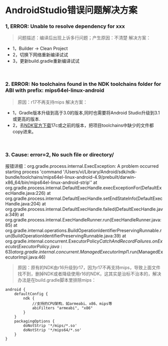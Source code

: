 # AndroidStudio错误问题解决方案

### 1, ERROR: Unable to resolve dependency for xxx
> 问题描述：编译后出现上诉多行问题；产生原因：不清楚
  解决方案：
  - 1，Builder -> Clean Project
  - 2，切换下网络重新编译试试
  - 3，更新build.gradle重新编译试试
<br>

### 2. ERROR: No toolchains found in the NDK toolchains folder for ABI with prefix: mips64el-linux-android
> 原因：r17不再支持mips
  解决方案： 
  - 1，Gradle版本升级到高于3.0的版本,同时也需要将Android Studio升级到3.1或更高的版本.
  - 2，去[NDK官方下载](https://developer.android.google.cn/ndk/downloads/older_releases.html)17c或之前的版本，把项目toolchains中缺少的文件都copy进来。
<br>

### 3. Cause: error=2, No such file or directory/
报错详细：org.gradle.process.internal.ExecException: A problem occurred starting process 'command '/Users/vi/Library/Android/sdk/ndk-bundle/toolchains/mips64el-linux-android-4.9/prebuilt/darwin-x86_64/bin/mips64el-linux-android-strip''
	at org.gradle.process.internal.DefaultExecHandle.execExceptionFor(DefaultExecHandle.java:226)
	at org.gradle.process.internal.DefaultExecHandle.setEndStateInfo(DefaultExecHandle.java:204)
	at org.gradle.process.internal.DefaultExecHandle.failed(DefaultExecHandle.java:349)
	at org.gradle.process.internal.ExecHandleRunner.run(ExecHandleRunner.java:85)
	at org.gradle.internal.operations.BuildOperationIdentifierPreservingRunnable.run(BuildOperationIdentifierPreservingRunnable.java:39)
	at org.gradle.internal.concurrent.ExecutorPolicy$CatchAndRecordFailures.onExecute(ExecutorPolicy.java:63)
	at org.gradle.internal.concurrent.ManagedExecutorImpl$1.run(ManagedExecutorImpl.java:46)
> 原因：原有的NDK由r16升级到r17，因为r17不再支持mips，导致上面文件找不到，删掉NDK或者降级使用r16的NDK，这其实是治标不治本的，解决办法是在build.gradle脚本里排除mips：
```
android {
    defaultConfig {
        ndk {
            //支持的CPU架构，如armeabi、x86、mips等
            abiFilters "armeabi", "x86"
        }
    }
    packagingOptions {
        doNotStrip '*/mips/*.so'
        doNotStrip '*/mips64/*.so'
    }
}
```

